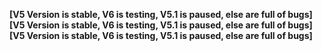 **[V5 Version is stable, V6 is testing, V5.1 is paused, else are full of bugs]**
**[V5 Version is stable, V6 is testing, V5.1 is paused, else are full of bugs]**
**[V5 Version is stable, V6 is testing, V5.1 is paused, else are full of bugs]**
